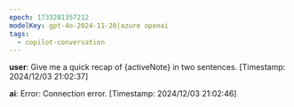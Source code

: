 ```yaml
---
epoch: 1733281357212
modelKey: gpt-4o-2024-11-20|azure openai
tags:
  - copilot-conversation
---
```


**user**: Give me a quick recap of {activeNote} in two sentences.
[Timestamp: 2024/12/03 21:02:37]

**ai**: Error: Connection error.
[Timestamp: 2024/12/03 21:02:46]